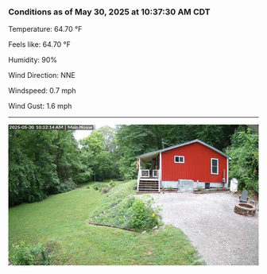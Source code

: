 ### Conditions as of May 30, 2025 at 10:37:30 AM CDT 

Temperature: 64.70 &deg;F

Feels like: 64.70 &deg;F

Humidity: 90%

Wind Direction: NNE

Windspeed: 0.7 mph

Wind Gust: 1.6 mph

---

<img src="./images/latest.jpeg"/>

